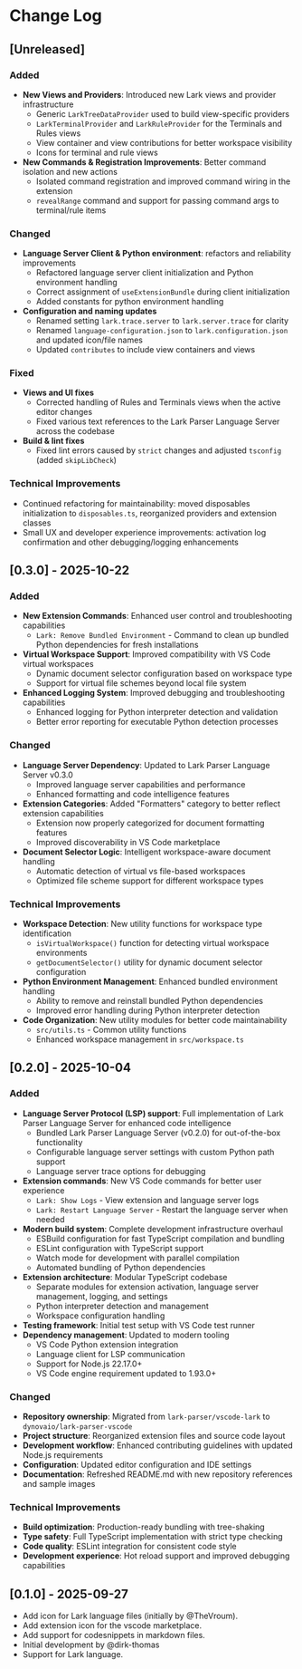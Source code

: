 # Change Log

## [Unreleased]

### Added

-   **New Views and Providers**: Introduced new Lark views and provider infrastructure
    -   Generic `LarkTreeDataProvider` used to build view-specific providers
    -   `LarkTerminalProvider` and `LarkRuleProvider` for the Terminals and Rules views
    -   View container and view contributions for better workspace visibility
    -   Icons for terminal and rule views
-   **New Commands & Registration Improvements**: Better command isolation and new actions
    -   Isolated command registration and improved command wiring in the extension
    -   `revealRange` command and support for passing command args to terminal/rule items

### Changed

-   **Language Server Client & Python environment**: refactors and reliability improvements
    -   Refactored language server client initialization and Python environment handling
    -   Correct assignment of `useExtensionBundle` during client initialization
    -   Added constants for python environment handling
-   **Configuration and naming updates**
    -   Renamed setting `lark.trace.server` to `lark.server.trace` for clarity
    -   Renamed `language-configuration.json` to `lark.configuration.json` and updated icon/file names
    -   Updated `contributes` to include view containers and views

### Fixed

-   **Views and UI fixes**
    -   Corrected handling of Rules and Terminals views when the active editor changes
    -   Fixed various text references to the Lark Parser Language Server across the codebase
-   **Build & lint fixes**
    -   Fixed lint errors caused by `strict` changes and adjusted `tsconfig` (added `skipLibCheck`)

### Technical Improvements

-   Continued refactoring for maintainability: moved disposables initialization to `disposables.ts`, reorganized providers and extension classes
-   Small UX and developer experience improvements: activation log confirmation and other debugging/logging enhancements

## [0.3.0] - 2025-10-22

### Added

-   **New Extension Commands**: Enhanced user control and troubleshooting capabilities
    -   `Lark: Remove Bundled Environment` - Command to clean up bundled Python dependencies for fresh installations
-   **Virtual Workspace Support**: Improved compatibility with VS Code virtual workspaces
    -   Dynamic document selector configuration based on workspace type
    -   Support for virtual file schemes beyond local file system
-   **Enhanced Logging System**: Improved debugging and troubleshooting capabilities
    -   Enhanced logging for Python interpreter detection and validation
    -   Better error reporting for executable Python detection processes

### Changed

-   **Language Server Dependency**: Updated to Lark Parser Language Server v0.3.0
    -   Improved language server capabilities and performance
    -   Enhanced formatting and code intelligence features
-   **Extension Categories**: Added "Formatters" category to better reflect extension capabilities
    -   Extension now properly categorized for document formatting features
    -   Improved discoverability in VS Code marketplace
-   **Document Selector Logic**: Intelligent workspace-aware document handling
    -   Automatic detection of virtual vs file-based workspaces
    -   Optimized file scheme support for different workspace types

### Technical Improvements

-   **Workspace Detection**: New utility functions for workspace type identification
    -   `isVirtualWorkspace()` function for detecting virtual workspace environments
    -   `getDocumentSelector()` utility for dynamic document selector configuration
-   **Python Environment Management**: Enhanced bundled environment handling
    -   Ability to remove and reinstall bundled Python dependencies
    -   Improved error handling during Python interpreter detection
-   **Code Organization**: New utility modules for better code maintainability
    -   `src/utils.ts` - Common utility functions
    -   Enhanced workspace management in `src/workspace.ts`

## [0.2.0] - 2025-10-04

### Added

-   **Language Server Protocol (LSP) support**: Full implementation of Lark Parser Language Server for enhanced code intelligence
    -   Bundled Lark Parser Language Server (v0.2.0) for out-of-the-box functionality
    -   Configurable language server settings with custom Python path support
    -   Language server trace options for debugging
-   **Extension commands**: New VS Code commands for better user experience
    -   `Lark: Show Logs` - View extension and language server logs
    -   `Lark: Restart Language Server` - Restart the language server when needed
-   **Modern build system**: Complete development infrastructure overhaul
    -   ESBuild configuration for fast TypeScript compilation and bundling
    -   ESLint configuration with TypeScript support
    -   Watch mode for development with parallel compilation
    -   Automated bundling of Python dependencies
-   **Extension architecture**: Modular TypeScript codebase
    -   Separate modules for extension activation, language server management, logging, and settings
    -   Python interpreter detection and management
    -   Workspace configuration handling
-   **Testing framework**: Initial test setup with VS Code test runner
-   **Dependency management**: Updated to modern tooling
    -   VS Code Python extension integration
    -   Language client for LSP communication
    -   Support for Node.js 22.17.0+
    -   VS Code engine requirement updated to 1.93.0+

### Changed

-   **Repository ownership**: Migrated from `lark-parser/vscode-lark` to `dynovaio/lark-parser-vscode`
-   **Project structure**: Reorganized extension files and source code layout
-   **Development workflow**: Enhanced contributing guidelines with updated Node.js requirements
-   **Configuration**: Updated editor configuration and IDE settings
-   **Documentation**: Refreshed README.md with new repository references and sample images

### Technical Improvements

-   **Build optimization**: Production-ready bundling with tree-shaking
-   **Type safety**: Full TypeScript implementation with strict type checking
-   **Code quality**: ESLint integration for consistent code style
-   **Development experience**: Hot reload support and improved debugging capabilities

## [0.1.0] - 2025-09-27

-   Add icon for Lark language files (initially by @TheVroum).
-   Add extension icon for the vscode marketplace.
-   Add support for codesnippets in markdown files.
-   Initial development by @dirk-thomas
-   Support for Lark language.
